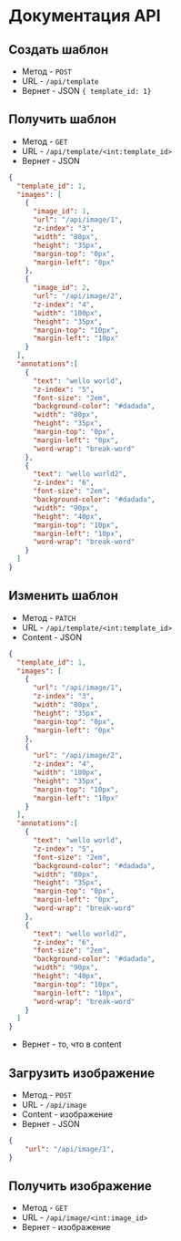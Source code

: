 # Документация API

## Создать шаблон

- Метод - `POST`
- URL - `/api/template`
- Вернет - JSON `{ template_id: 1}`

## Получить шаблон

- Метод - `GET`
- URL - `/api/template/<int:template_id>`
- Вернет - JSON 
```json
{ 
  "template_id": 1,
  "images": [
    {
      "image_id": 1,
      "url": "/api/image/1",
      "z-index": "3",
      "width": "80px",
      "height": "35px",
      "margin-top": "0px",
      "margin-left": "0px"
    },
    {
      "image_id": 2,
      "url": "/api/image/2",
      "z-index": "4",
      "width": "100px",
      "height": "35px",
      "margin-top": "10px",
      "margin-left": "10px"
    }
  ],  
  "annotations":[
    {
      "text": "wello world",
      "z-index": "5",
      "font-size": "2em",
      "background-color": "#dadada",
      "width": "80px",
      "height": "35px",
      "margin-top": "0px",
      "margin-left": "0px",
      "word-wrap": "break-word"
    },
    {
      "text": "wello world2",
      "z-index": "6",
      "font-size": "2em",
      "background-color": "#dadada",
      "width": "90px",
      "height": "40px",
      "margin-top": "10px",
      "margin-left": "10px",
      "word-wrap": "break-word"
    }
  ]
}
```

## Изменить шаблон

- Метод - `PATCH`
- URL - `/api/template/<int:template_id>`
- Content - JSON
```json
{ 
  "template_id": 1,
  "images": [
    {
      "url": "/api/image/1",
      "z-index": "3",
      "width": "80px",
      "height": "35px",
      "margin-top": "0px",
      "margin-left": "0px"
    },
    {
      "url": "/api/image/2",
      "z-index": "4",
      "width": "100px",
      "height": "35px",
      "margin-top": "10px",
      "margin-left": "10px"
    }
  ],  
  "annotations":[
    {
      "text": "wello world",
      "z-index": "5",
      "font-size": "2em",
      "background-color": "#dadada",
      "width": "80px",
      "height": "35px",
      "margin-top": "0px",
      "margin-left": "0px",
      "word-wrap": "break-word"
    },
    {
      "text": "wello world2",
      "z-index": "6",
      "font-size": "2em",
      "background-color": "#dadada",
      "width": "90px",
      "height": "40px",
      "margin-top": "10px",
      "margin-left": "10px",
      "word-wrap": "break-word"
    }
  ]
}
```
- Вернет - то, что в content

## Загрузить изображение

- Метод - `POST`
- URL - `/api/image`
- Content - изображение
- Вернет - JSON 
```json
{ 
    "url": "/api/image/1",
}
```

## Получить изображение

- Метод - `GET`
- URL - `/api/image/<int:image_id>`
- Вернет - изображение
